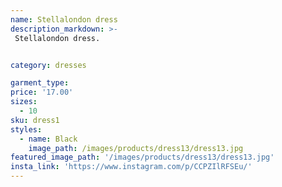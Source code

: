 ```yaml
---
name: Stellalondon dress
description_markdown: >-
 Stellalondon dress.


category: dresses

garment_type:
price: '17.00'
sizes:
  - 10
sku: dress1
styles:
  - name: Black
    image_path: /images/products/dress13/dress13.jpg
featured_image_path: '/images/products/dress13/dress13.jpg'
insta_link: 'https://www.instagram.com/p/CCPZIlRFSEu/'
---
```

